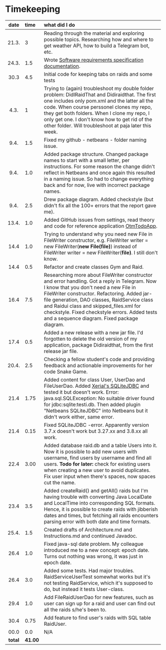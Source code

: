 # Timekeeping

| date | time | what did I do  |
| :----:|:-----| :-----|
| 21.3. | 3    | Reading through the material and exploring possible topics. Researching how and where to get weather API, how to build a Telegram bot, etc. |
| 24.3. | 1.5  | Wrote [Software requirements specification documentation](https://github.com/sinilandia/ohte2019/blob/master/Documentation/Srs.md). |
| 30.3  | 4.5  | Initial code for keeping tabs on raids and some tests |
| 4.3.  | 1    | Trying to (again) troubleshoot my double folder problem: DidIRaidThat and Didiraidthat. The first one includes only pom.xml and the latter all the code. When course perssonel clones my repo, they get both folders. When I clone my repo, I only get one. I don't know how to get rid of the other folder. Will troubleshoot at paja later this week. | 
| 9.4.  | 1.5    | Fixed my github - netbeans - folder naming issue. |  
| 9.4.  | 1.0    | Added package structure. Changed package names to start with a small letter, per instructions. For some reason the change didn't reflect in Netbeans and once again this resulted in a naming issue. So had to change everything back and for now, live with incorrect package names. |  
| 9.4.  | 2.5    | Drew package diagram. Added checkstyle (but didn't fix all the 100+ errors that the report gave me). |  
| 13.4. | 1.0    | Added GitHub issues from settings, read theory and code for reference application [OtmTodoApp](https://github.com/mluukkai/OtmTodoApp).| 
| 14.4  | 1.0  | Trying to understand why you need new File in FileWriter constructor, e.g. FileWriter writer = new FileWriter(**new File(file)**) instead of FileWriter writer = new FileWriter(**file)**. I still don't know. |
| 14.4  | 0.5  | Refactor and create classes Gym and Raid. |
| 16.4  | 7.5  | Researching more about FileWriter constructor and error handling. Got a reply in Telegram. Now I know that you don't need a new File in FileWriter constructor. Refactoring. Added jar-file generation, DAO classes, RaidService class and Raidui class and skipped_files.xml for checkstyle. Fixed checkstyle errors. Added tests and a sequence diagram. Fixed package diagram. |
| 17.4  | 0.5  | Added a new release with a new jar file. I'd forgotten to delete the old version of my application, package Didiraidthat, from the first release jar file.|
| 20.4. | 2.5  | Checking a fellow student's code and providing feedback and actionable improvements for her code Snake Game. |
| 21.4  | 1.75 | Added content for class User, UserDao and FileUserDao. Added [Xerial's SQLiteJDBC](https://github.com/xerial/sqlite-jdbc#using-sqlitejdbc-with-maven2) and tested it but doesn't work. Error: java.sql.SQLException: No suitable driver found for jdbc:sqlite:testi.db. Then added plugin "Netbeans SQLiteJDBC" into Netbeans but it didn't work either, same error.|
| 21.4  | 0.15 | Fixed SQLiteJDBC -error. Apparently version 3.7.x doesn't work but 3.27.xx and 3.8.xx all work. |
| 22.4  | 3.00 | Added database raid.db and a table Users into it. Now it is possible to add new users with username, find users by username and find all users. **Todo for later:** check for existing users when creating a new user to avoid duplicates. Fix user input when there's spaces, now spaces cut the name.|
| 23.4  | 3.5  | Added createRaid() and getAll() raids but I'm having trouble with converting Java LocalDate and LocalTime into corresponding SQL formats. Hence, it is possible to create raids with jibberish dates and times, but fetching all raids encounters parsing error with both date and time formats. |
| 25.4. | 1.5  | Created drafts of Architecture.md and Instructions.md and continued Javadoc. |
| 26.4  | 1.0  | Fixed java-sql date problem. My colleague introduced me to a new concept: epoch date. Turns out nothing was wrong, it was just in epoch date. |
| 26.4  | 3.0  | Added some tests. Had major troubles. RaidServiceUserTest somewhat works but it's not testing RaidService, which it's supposed to do, but instead it tests User-class. |
| 29.4  | 1.0  | Add FileRaidUserDao for new features, such as user can sign up for a raid and user can find out all the raids s/he's been to. |
| 30.4  | 0.75 | Add feature to find user's raids with SQL table RaidUser. |
| 00.0  | 0.0  | N/A |
| **total** | **41.00** | | 

